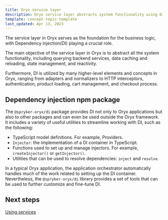 ```yaml
---
title: Oryx service layer
description: Oryx service layer abstracts system functionality using DI
template: concept-topic-template
last_updated: Apr 13, 2023
---
```


The service layer in Oryx serves as the foundation for the business logic, with Dependency injection(DI) playing a crucial role.

The main objective of the service layer in Oryx is to abstract all the system functionality, including querying backend services, data caching and reloading, state management, and reactivity.

Furthermore, DI is utilized by many higher-level elements and concepts in Oryx, ranging from adapters and normalizers to HTTP interceptors, authentication, product loading, cart management, and checkout process.

## Dependency injection npm package

The `@spryker-oryx/di` package provides DI not only to Oryx applications but also to other packages and can even be used outside the Oryx framework. It includes a variety of useful utilities to streamline working with DI, such as the following:

- TypeScript model definitions. For example, Providers.
- `Injector`: the implementation of a DI container in TypeScript.
- Functions used to set up and manage injectors. For example, `createInjector()` or `getInjector()`.
- Utilities that can be used to resolve dependencies: `inject` and `resolve`.

In a typical Oryx application, the application orchestrator automatically handles much of the work related to setting up the DI container. Nevertheless, the `@spryker-oryx/di` library provides a set of tools that can be used to further customize and fine-tune DI.

## Next steps

[Using services](./using-services.md)
